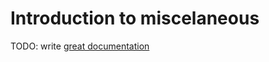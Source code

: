 # Introduction to miscelaneous

TODO: write [great documentation](http://jacobian.org/writing/what-to-write/)
